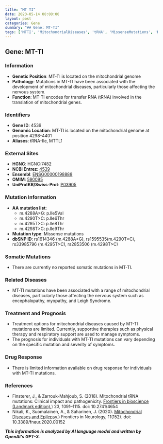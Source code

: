 ```yaml
---
title: "MT TI"
date: 2023-05-14 00:00:00
layout: post
categories: Gene
summary: "## Gene: MT-TI"
tags: ['MTTI', 'MitochondrialDiseases', 'tRNA', 'MissenseMutations', 'NeurologicalDisorders', 'SupportiveTherapies', 'Prognosis', 'DrugResponse']
---
```


## Gene: MT-TI

### Information
- **Genetic Position**: MT-TI is located on the mitochondrial genome
- **Pathology**: Mutations in MT-TI have been associated with the development of mitochondrial diseases, particularly those affecting the nervous system.
- **Function**: MT-TI encodes for transfer RNA (tRNA) involved in the translation of mitochondrial genes.

### Identifiers
- **Gene ID**: 4539
- **Genomic Location**: MT-TI is located on the mitochondrial genome at position 4298-4401
- **Aliases**: tRNA-Ile, MTTL1

### External Sites
- **HGNC**: HGNC:7482
- **NCBI Entrez**: [4539](https://www.ncbi.nlm.nih.gov/gene/4539)
- **Ensembl**: [ENSG00000198888](https://www.ensembl.org/Homo_sapiens/Gene/Summary?db=core;g=ENSG00000198888;r=MT:4298-4401;q=Dloop)
- **OMIM**: [590095](https://omim.org/entry/590095)
- **UniProtKB/Swiss-Prot**: [P03905](https://www.uniprot.org/uniprot/P03905)

### Mutation Information
- **AA mutation list**:
    - m.4288A>G: p.Ile5Val
    - m.4290T>C: p.Ile6Thr
    - m.4295T>C: p.Ile8Thr
    - m.4298T>C: p.Ile9Thr
- **Mutation type**: Missense mutations
- **dbSNP ID**: rs1614346 (m.4288A>G), rs1595535(m.4290T>C), rs33985796 (m.4295T>C), rs2853506 (m.4298T>C)

### Somatic Mutations
- There are currently no reported somatic mutations in MT-TI.

### Related Diseases
- MT-TI mutations have been associated with a range of mitochondrial diseases, particularly those affecting the nervous system such as encephalopathy, myopathy, and Leigh Syndrome.

### Treatment and Prognosis
- Treatment options for mitochondrial diseases caused by MT-TI mutations are limited. Currently, supportive therapies such as physical therapy and respiratory support are used to manage symptoms.
- The prognosis for individuals with MT-TI mutations can vary depending on the specific mutation and severity of symptoms.

### Drug Response
- There is limited information available on drug response for individuals with MT-TI mutations.

### References
- Finsterer, J., & Zarrouk-Mahjoub, S. (2018). Mitochondrial tRNA mutations: Clinical impact and pathogenicity. [Frontiers in bioscience (Landmark edition)](https://pubmed.ncbi.nlm.nih.gov/28930540/),) 23, 1091–1115. doi: 10.2741/4654
- Nikali, K., Suomalainen, A., & Saharinen, J. (2020). [Mitochondrial Diseases and Epilepsy](https://www.ncbi.nlm.nih.gov/pmc/articles/PMC7209366/).) Frontiers in Neurology, 11(152). doi: 10.3389/fneur.2020.00152

**_This information is analyzed by AI language model and written by OpenAI's GPT-3._**